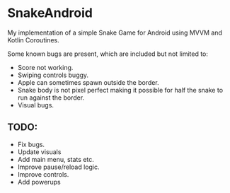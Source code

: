 # SnakeAndroid
My implementation of a simple Snake Game for Android using MVVM and
Kotlin Coroutines.

Some known bugs are present, which are included but not limited to:
* Score not working.
* Swiping controls buggy.
* Apple can sometimes spawn outside the border.
* Snake body is not pixel perfect making it possible for half the snake
to run against the border.
* Visual bugs.


## TODO:
* Fix bugs.
* Update visuals
* Add main menu, stats etc.
* Improve pause/reload logic.
* Improve controls.
* Add powerups
